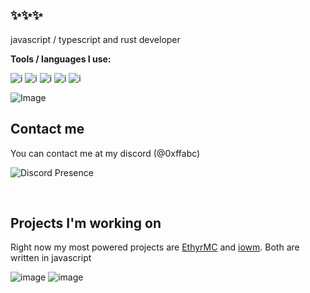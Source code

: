 ## ✨✨✨

javascript / typescript and rust developer

**Tools / languages I use:**

![i](https://shields.io/badge/JavaScript-F7DF1E?logo=JavaScript&logoColor=000&style=flat-square) ![i](https://shields.io/badge/TypeScript-3178C6?logo=TypeScript&logoColor=FFF&style=flat-square) ![i](https://img.shields.io/badge/Vue.js-35495E?style=for-the-badge&logo=vuedotjs&logoColor=4FC08D) ![i](https://img.shields.io/badge/Express.js-404D59?style=for-the-badge) ![i](https://img.shields.io/badge/Rust-000000?style=for-the-badge&logo=rust&logoColor=white)

![Image](https://github-readme-stats.vercel.app/api?username=0xffabc&show_icons=true&theme=gruvbox)

## Contact me

You can contact me at my discord (@0xffabc)

![Discord Presence](https://lanyard.cnrad.dev/api/1164521370466652180)

<br>

## Projects I'm working on

Right now my most powered projects are [EthyrMC](https://github.com/0xffabc/EthyrMC) and [iowm](https://github.com/0xffabc/iowm).
Both are written in javascript 

![image](https://github.com/0xffabc/iowm/assets/139798156/70f19774-9e85-439a-9cbe-029f7c6acf7f)
![image](https://github.com/0xffabc/0xffabc/assets/139798156/48ae2dad-c6e7-443a-a37e-a5adfeb95d5b)
